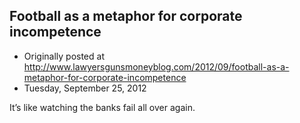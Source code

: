 ## Football as a metaphor for corporate incompetence

 * Originally posted at http://www.lawyersgunsmoneyblog.com/2012/09/football-as-a-metaphor-for-corporate-incompetence
 * Tuesday, September 25, 2012

It’s like watching the banks fail all over again.